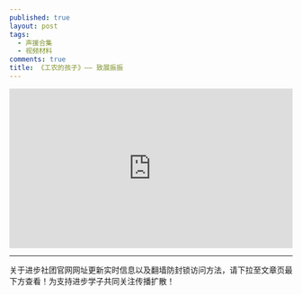 ```yaml
---
published: true
layout: post
tags: 
  - 声援合集
  - 视频材料
comments: true
title: 《工农的孩子》—— 致展振振
---
```

<div style="width:100%;height:0px;position:relative;padding-bottom:56.250%;"><iframe src="https://od-18.wistia.com/medias/eslznqlhcr" frameborder="0" width="100%" height="100%" allowfullscreen style="width:100%;height:100%;position:absolute;left:0px;top:0px;overflow:hidden;"></iframe></div>

---
关于进步社团官网网址更新实时信息以及翻墙防封锁访问方法，请下拉至文章页最下方查看！为支持进步学子共同关注传播扩散！
